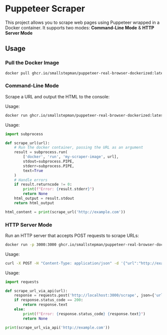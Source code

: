 # Puppeteer Scraper

This project allows you to scrape web pages using Puppeteer wrapped in a Docker container. It supports two modes: **Command-Line Mode** & **HTTP Server Mode**

## Usage

### Pull the Docker Image

```bash
docker pull ghcr.io/smallstepman/puppeteer-real-browser-dockerized:latest
```

### Command-Line Mode

Scrape a URL and output the HTML to the console:

Usage:
```bash
docker run ghcr.io/smallstepman/puppeteer-real-browser-dockerized:latest http://example.com
```

Usage:
```python
import subprocess

def scrape_url(url):
    # Run the docker container, passing the URL as an argument
    result = subprocess.run(
        ['docker', 'run', 'my-scraper-image', url],
        stdout=subprocess.PIPE,
        stderr=subprocess.PIPE,
        text=True
    )
    # Handle errors
    if result.returncode != 0:
        print(f"Error: {result.stderr}")
        return None
    html_output = result.stdout
    return html_output

html_content = print(scrape_url('http://example.com'))
```

### HTTP Server Mode

Run an HTTP server that accepts POST requests to scrape URLs:
```bash
docker run -p 3000:3000 ghcr.io/smallstepman/puppeteer-real-browser-dockerized:latest serve
```

Usage:
```bash
curl -X POST -H "Content-Type: application/json" -d '{"url":"http://example.com"}' http://localhost:3000/scrape
```

Usage:
```python
import requests

def scrape_url_via_api(url):
    response = requests.post('http://localhost:3000/scrape', json={'url': url})
    if response.status_code == 200:
        return response.text
    else:
        print(f"Error: {response.status_code} {response.text}")
        return None

print(scrape_url_via_api('http://example.com'))
```